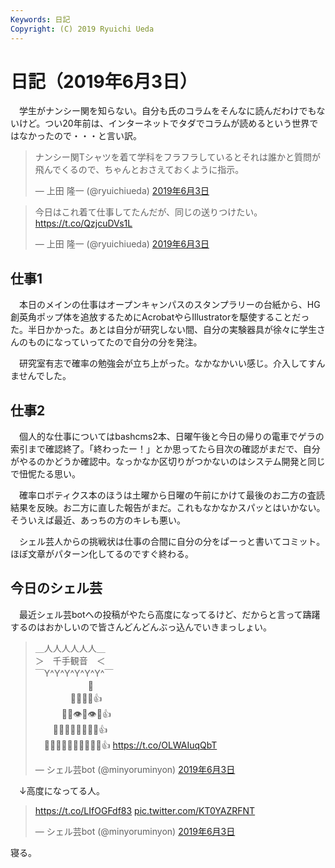 ```yaml
---
Keywords: 日記
Copyright: (C) 2019 Ryuichi Ueda
---
```


# 日記（2019年6月3日）

　学生がナンシー関を知らない。自分も氏のコラムをそんなに読んだわけでもないけど。つい20年前は、インターネットでタダでコラムが読めるという世界ではなかったので・・・と言い訳。

<blockquote class="twitter-tweet" data-lang="ja"><p lang="ja" dir="ltr">ナンシー関Tシャツを着て学科をフラフラしているとそれは誰かと質問が飛んでくるので、ちゃんとおさえておくように指示。</p>&mdash; 上田 隆一 (@ryuichiueda) <a href="https://twitter.com/ryuichiueda/status/1135459915126804480?ref_src=twsrc%5Etfw">2019年6月3日</a></blockquote>


<blockquote class="twitter-tweet" data-lang="ja"><p lang="ja" dir="ltr">今日はこれ着て仕事してたんだが、同じの送りつけたい。<a href="https://t.co/QzjcuDVs1L">https://t.co/QzjcuDVs1L</a></p>&mdash; 上田 隆一 (@ryuichiueda) <a href="https://twitter.com/ryuichiueda/status/1135489037462990848?ref_src=twsrc%5Etfw">2019年6月3日</a></blockquote>
<script async src="https://platform.twitter.com/widgets.js" charset="utf-8"></script>


## 仕事1

　本日のメインの仕事はオープンキャンパスのスタンプラリーの台紙から、HG創英角ポップ体を追放するためにAcrobatやらIllustratorを駆使することだった。半日かかった。あとは自分が研究しない間、自分の実験器具が徐々に学生さんのものになっていってたので自分の分を発注。

　研究室有志で確率の勉強会が立ち上がった。なかなかいい感じ。介入してすんませんでした。


## 仕事2

　個人的な仕事についてはbashcms2本、日曜午後と今日の帰りの電車でゲラの索引まで確認終了。「終わったー！」とか思ってたら目次の確認がまだで、自分がやるのかどうか確認中。なっかなか区切りがつかないのはシステム開発と同じで忸怩たる思い。

　確率ロボティクス本のほうは土曜から日曜の午前にかけて最後のお二方の査読結果を反映。お二方に直した報告がまだ。これもなかなかスパッとはいかない。そういえば最近、あっちの方のキレも悪い。

　シェル芸人からの挑戦状は仕事の合間に自分の分をぱーっと書いてコミット。ほぼ文章がパターン化してるのですぐ終わる。

## 今日のシェル芸

　最近シェル芸botへの投稿がやたら高度になってるけど、だからと言って躊躇するのはおかしいので皆さんどんどんぶっ込んでいきまっしょい。

<blockquote class="twitter-tweet" data-lang="ja"><p lang="ja" dir="ltr">＿人人人人人人＿<br>＞　千手観音　＜<br>￣Y^Y^Y^Y^Y^Y^￣<br>　　　　　　👑<br>　　　　👋💩💩💩👍<br>　　　👋💩👁💩👁💩👍<br>　　👋💩💩💩👃💩💩💩👍<br>　👋💩💩💩💩👄💩💩💩💩👍 <a href="https://t.co/OLWAIuqQbT">https://t.co/OLWAIuqQbT</a></p>&mdash; シェル芸bot (@minyoruminyon) <a href="https://twitter.com/minyoruminyon/status/1135342159912087553?ref_src=twsrc%5Etfw">2019年6月3日</a></blockquote>


　↓高度になってる人。

<blockquote class="twitter-tweet" data-lang="ja"><p lang="und" dir="ltr"><a href="https://t.co/LIfOGFdf83">https://t.co/LIfOGFdf83</a> <a href="https://t.co/KT0YAZRFNT">pic.twitter.com/KT0YAZRFNT</a></p>&mdash; シェル芸bot (@minyoruminyon) <a href="https://twitter.com/minyoruminyon/status/1135501599055368192?ref_src=twsrc%5Etfw">2019年6月3日</a></blockquote>


寝る。
